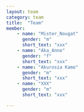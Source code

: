 ```yaml
---
layout: team
category: team
title:  "Team"
member:
    - name: "Mister_Nougat"
      gender: "m"
      short_text: "xxx"
    - name: "Aka_Anne"
      gender: "f"
      short_text: "xxx"
    - name: "Akurosia Kamo"
      gender: "m"
      short_text: "xxx"
    - name: "XXX"
      gender: "m"
      short_text: "xxx"

---
```

